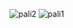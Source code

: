 ![pali2](https://github.com/user-attachments/assets/263a24b9-f73d-41d8-b3ae-ceea5b6a8ec4)
![pali1](https://github.com/user-attachments/assets/221e4b4d-92ce-4711-bde7-ff4d1a3458c3)
